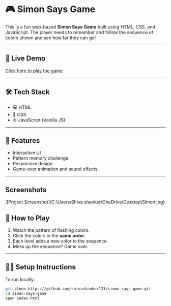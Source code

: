 # 🎮 Simon Says Game

This is a fun web-based **Simon Says Game** built using HTML, CSS, and JavaScript. The player needs to remember and follow the sequence of colors shown and see how far they can go!

---

## 🔗 Live Demo
[Click here to play the game]( https://shivashanker123.github.io/simon-says-game/)

---

## 🛠️ Tech Stack

- 💻 HTML
- 🎨 CSS
- ⚙️ JavaScript (Vanilla JS)

---

## 🚀 Features

- Interactive UI
- Pattern memory challenge
- Responsive design
- Game-over animation and sound effects

---
## Screenshots
![Project Screenshot](C:\Users\Shiva shanker\OneDrive\Desktop\Simon.jpg)

## 🧠 How to Play

1. Watch the pattern of flashing colors.
2. Click the colors in the **same order**.
3. Each level adds a new color to the sequence.
4. Mess up the sequence? Game over.

---

## 🧑‍💻 Setup Instructions

To run locally:

```bash
git clone https://github.com/shivashanker123/simon-says-game.git
cd simon-says-game
open index.html
